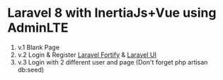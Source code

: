 # Laravel 8 with InertiaJs+Vue using AdminLTE

1. v.1 Blank Page
2. v.2 Login & Register [Laravel Fortify](https://github.com/laravel/fortify) & [Laravel UI](https://github.com/laravel/ui) 
3. v.3 Login with 2 different user and page (Don't forget php artisan db:seed)
